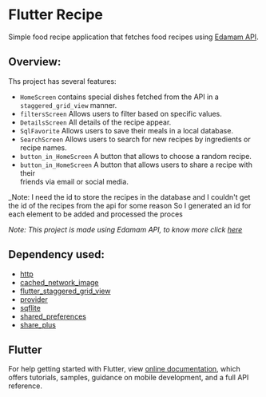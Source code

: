 # Flutter Recipe

Simple food recipe application that fetches food recipes using [Edamam API](https://developer.edamam.com/).

## Overview:

Ths project has several features:
- `HomeScreen` contains special dishes fetched from the API in a `staggered_grid_view` manner.
- `filtersScreen` Allows  users to filter based on specific values.
- `DetailsScreen` All details of the recipe appear.
- `SqlFavorite` Allows users to save their meals in a local database.
- `SearchScreen` Allows users to search for new recipes by  ingredients or recipe names.
- `button_in_HomeScreen` A button that allows to choose a random recipe.
- `button_in_HomeScreen` A button that allows users to share a recipe with their       
                         friends via email or social media.


_Note: I need the id to store the recipes in the database and I couldn't get the id of 
       the recipes from the api for some reason
       So I generated an id for each element to be added and processed the proces

_Note: This project is made using Edamam API, to know more click [here](https://developer.edamam.com/)_


 
 ## Dependency used:
 
- [http](https://pub.dev/packages/http)
- [cached_network_image](https://pub.dev/packages/cached_network_image)
- [flutter_staggered_grid_view](https://pub.dev/packages/flutter_staggered_grid_view)
- [provider](https://pub.dev/packages/provider)
- [sqflite](https://pub.dev/packages/sqflite)
- [shared_preferences](https://pub.dev/packages/shared_preferences)
- [share_plus](https://pub.dev/packages/share_plus)





## Flutter

For help getting started with Flutter, view
[online documentation](https://flutter.dev/docs), which offers tutorials,
samples, guidance on mobile development, and a full API reference.



